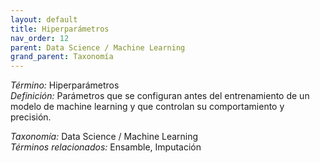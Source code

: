 ```yaml
---
layout: default
title: Hiperparámetros
nav_order: 12
parent: Data Science / Machine Learning
grand_parent: Taxonomía
---
```


*Término:* Hiperparámetros  
*Definición:* Parámetros que se configuran antes del entrenamiento de un modelo de machine learning y que controlan su comportamiento y precisión.

*Taxonomía:* Data Science / Machine Learning  
*Términos relacionados:* Ensamble, Imputación
